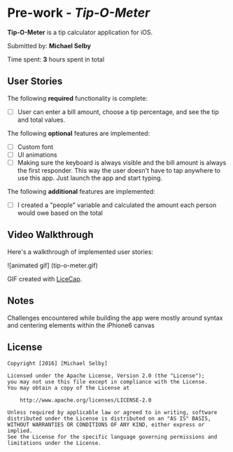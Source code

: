 # Pre-work - *Tip-O-Meter*

**Tip-O-Meter** is a tip calculator application for iOS.

Submitted by: **Michael Selby**

Time spent: **3** hours spent in total

## User Stories

The following **required** functionality is complete:
* [ ] User can enter a bill amount, choose a tip percentage, and see the tip and total values.

The following **optional** features are implemented:
* [ ] Custom font
* [ ] UI animations
* [ ] Making sure the keyboard is always visible and the bill amount is always the first responder. This way the user doesn't have to tap anywhere to use this app. Just launch the app and start typing.

The following **additional** features are implemented:

- [ ] I created a "people" variable and calculated the amount each person would owe based on the total  

## Video Walkthrough 

Here's a walkthrough of implemented user stories:

![animated gif] (tip-o-meter.gif)

GIF created with [LiceCap](http://www.cockos.com/licecap/).

## Notes

Challenges encountered while building the app were mostly around syntax and centering elements within the iPhione6 canvas 

## License

    Copyright [2016] [Michael Selby]

    Licensed under the Apache License, Version 2.0 (the "License");
    you may not use this file except in compliance with the License.
    You may obtain a copy of the License at

        http://www.apache.org/licenses/LICENSE-2.0

    Unless required by applicable law or agreed to in writing, software
    distributed under the License is distributed on an "AS IS" BASIS,
    WITHOUT WARRANTIES OR CONDITIONS OF ANY KIND, either express or implied.
    See the License for the specific language governing permissions and
    limitations under the License.
